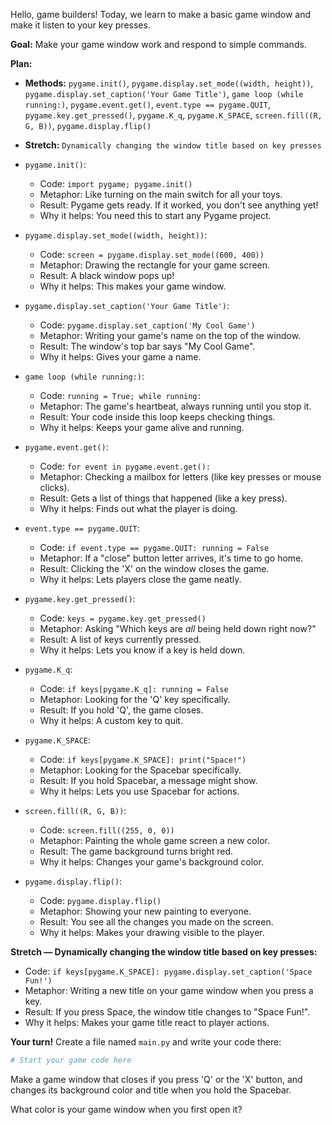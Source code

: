 Hello, game builders! Today, we learn to make a basic game window and make it listen to your key presses.

**Goal:** Make your game window work and respond to simple commands.

**Plan:**
*   **Methods:** `pygame.init()`, `pygame.display.set_mode((width, height))`, `pygame.display.set_caption('Your Game Title')`, `game loop (while running:)`, `pygame.event.get()`, `event.type == pygame.QUIT`, `pygame.key.get_pressed()`, `pygame.K_q`, `pygame.K_SPACE`, `screen.fill((R, G, B))`, `pygame.display.flip()`
*   **Stretch:** `Dynamically changing the window title based on key presses`

*   `pygame.init()`:
    *   Code: `import pygame; pygame.init()`
    *   Metaphor: Like turning on the main switch for all your toys.
    *   Result: Pygame gets ready. If it worked, you don't see anything yet!
    *   Why it helps: You need this to start any Pygame project.
*   `pygame.display.set_mode((width, height))`:
    *   Code: `screen = pygame.display.set_mode((600, 400))`
    *   Metaphor: Drawing the rectangle for your game screen.
    *   Result: A black window pops up!
    *   Why it helps: This makes your game window.
*   `pygame.display.set_caption('Your Game Title')`:
    *   Code: `pygame.display.set_caption('My Cool Game')`
    *   Metaphor: Writing your game's name on the top of the window.
    *   Result: The window's top bar says "My Cool Game".
    *   Why it helps: Gives your game a name.
*   `game loop (while running:)`:
    *   Code: `running = True; while running:`
    *   Metaphor: The game's heartbeat, always running until you stop it.
    *   Result: Your code inside this loop keeps checking things.
    *   Why it helps: Keeps your game alive and running.
*   `pygame.event.get()`:
    *   Code: `for event in pygame.event.get():`
    *   Metaphor: Checking a mailbox for letters (like key presses or mouse clicks).
    *   Result: Gets a list of things that happened (like a key press).
    *   Why it helps: Finds out what the player is doing.
*   `event.type == pygame.QUIT`:
    *   Code: `if event.type == pygame.QUIT: running = False`
    *   Metaphor: If a "close" button letter arrives, it's time to go home.
    *   Result: Clicking the 'X' on the window closes the game.
    *   Why it helps: Lets players close the game neatly.
*   `pygame.key.get_pressed()`:
    *   Code: `keys = pygame.key.get_pressed()`
    *   Metaphor: Asking "Which keys are *all* being held down right now?"
    *   Result: A list of keys currently pressed.
    *   Why it helps: Lets you know if a key is held down.
*   `pygame.K_q`:
    *   Code: `if keys[pygame.K_q]: running = False`
    *   Metaphor: Looking for the 'Q' key specifically.
    *   Result: If you hold 'Q', the game closes.
    *   Why it helps: A custom key to quit.
*   `pygame.K_SPACE`:
    *   Code: `if keys[pygame.K_SPACE]: print("Space!")`
    *   Metaphor: Looking for the Spacebar specifically.
    *   Result: If you hold Spacebar, a message might show.
    *   Why it helps: Lets you use Spacebar for actions.
*   `screen.fill((R, G, B))`:
    *   Code: `screen.fill((255, 0, 0))`
    *   Metaphor: Painting the whole game screen a new color.
    *   Result: The game background turns bright red.
    *   Why it helps: Changes your game's background color.
*   `pygame.display.flip()`:
    *   Code: `pygame.display.flip()`
    *   Metaphor: Showing your new painting to everyone.
    *   Result: You see all the changes you made on the screen.
    *   Why it helps: Makes your drawing visible to the player.

**Stretch — Dynamically changing the window title based on key presses:**
*   Code: `if keys[pygame.K_SPACE]: pygame.display.set_caption('Space Fun!')`
*   Metaphor: Writing a new title on your game window when you press a key.
*   Result: If you press Space, the window title changes to "Space Fun!".
*   Why it helps: Makes your game title react to player actions.

**Your turn!**
Create a file named `main.py` and write your code there:
```python
# Start your game code here
```
Make a game window that closes if you press 'Q' or the 'X' button, and changes its background color and title when you hold the Spacebar.

What color is your game window when you first open it?
